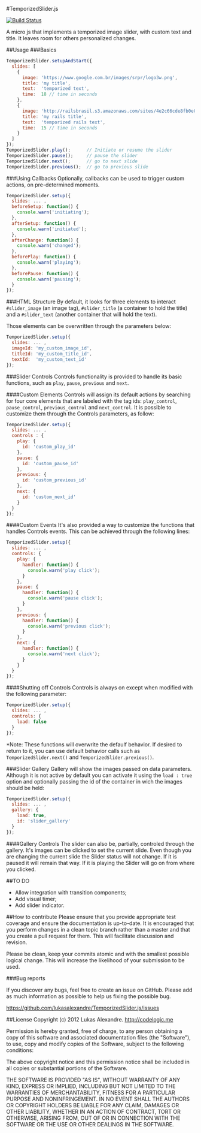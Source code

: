 #TemporizedSlider.js

[![Build Status](https://travis-ci.org/lukelex/TemporizedSlider.js.png?branch=master)](https://travis-ci.org/lukelex/TemporizedSlider.js)

A micro js that implements a temporized image slider, with custom text and title. It leaves room for others personalized changes.

##Usage
###Basics

```javascript
TemporizedSlider.setupAndStart({
  slides: [
    {
      image: 'https://www.google.com.br/images/srpr/logo3w.png',
      title: 'my title',
      text:  'temporized text',
      time:  18 // time in seconds
    },
    {
      image: 'http://railsbrasil.s3.amazonaws.com/sites/4e2c66cde8fb0e0001000004/theme/images/rails.png',
      title: 'my rails title',
      text:  'temporized rails text',
      time:  15 // time in seconds
    }
  ]
});
TemporizedSlider.play();      // Initiate or resume the slider
TemporizedSlider.pause();     // pause the slider
TemporizedSlider.next();      // go to next slide
TemporizedSlider.previous();  // go to previous slide
```

###Using Callbacks
Optionally, callbacks can be used to trigger custom actions, on pre-determined moments.

```javascript
TemporizedSlider.setup({
  slides: ... ,
  beforeSetup: function() {
    console.warn('initiating');
  },
  afterSetup: function() {
    console.warn('initiated');
  },
  afterChange: function() {
    console.warn('changed');
  },
  beforePlay: function() {
    console.warn('playing');
  },
  beforePause: function() {
    console.warn('pausing');
  }
});
```

###HTML Structure
By default, it looks for three elements to interact `#slider_image` (an image tag), `#slider_title` (a container to hold the title) and a `#slider_text` (another container that will hold the text).

Those elements can be overwritten through the parameters below:

```javascript
TemporizedSlider.setup({
  slides: ... ,
  imageId: 'my_custom_image_id',
  titleId: 'my_custom_title_id',
  textId:  'my_custom_text_id'
});
```

###Slider Controls
Controls functionality is provided to handle its basic functions, such as `play`, `pause`, `previous` and `next`.

####Custom Elements
Controls will assign its default actions by searching for four core elements that are labeled with the tag ids: `play_control`, `pause_control`, `previous_control` and `next_control`. It is possible to customize them through the Controls parameters, as follow:

```javascript
TemporizedSlider.setup({
  slides: ... ,
  controls : {
    play: {
      id: 'custom_play_id'
    },
    pause: {
      id: 'custom_pause_id'
    },
    previous: {
      id: 'custom_previous_id'
    },
    next: {
      id: 'custom_next_id'
    }
  }
});
```

####Custom Events
It's also provided a way to customize the functions that handles Controls events. This can be achieved through the following lines:

```javascript
TemporizedSlider.setup({
  slides: ... ,
  controls: {
    play: {
      handler: function() {
        console.warn('play click');
      }
    },
    pause: {
      handler: function() {
        console.warn('pause click');
      }
    },
    previous: {
      handler: function() {
        console.warn('previous click');
      }
    },
    next: {
      handler: function() {
        console.warn('next click');
      }
    }
  }
});
```

####Shutting off Controls
Controls is always on except when modified with the following parameter:

```javascript
TemporizedSlider.setup({
  slides: ... ,
  controls: {
    load: false
  }
});
```

*Note: These functions will overwrite the defaulf behavior. If desired to return to it, you can use default behavior calls such as `TemporizedSlider.next()` and `TemporizedSlider.previous()`.

###Slider Gallery
Gallery will show the images passed on data parameters. Although it is not active by default you can activate it using the `load : true` option and optionally passing the id of the container in wich the images should be held:

```javascript
TemporizedSlider.setup({
  slides: ... ,
  gallery: {
    load: true,
    id: 'slider_gallery'
  }
});
```

####Gallery Controls
The slider can also be, partially, controled through the gallery. It's images can be clicked to set the current slide. Even though you are changing the current slide the Slider status will not change. If it is paused it will remain that way. If it is playing the Slider will go on from where you clicked.

##TO DO

* Allow integration with transition components;
* Add visual timer;
* Add slider indicator.


##How to contribute
Please ensure that you provide appropriate test coverage and ensure the documentation is up-to-date. It is encouraged that you perform changes in a clean topic branch rather than a master and that you create a pull request for them. This will facilitate discussion and revision.

Please be clean, keep your commits atomic and with the smallest possible logical change. This will increase the likelihood of your submission to be used.

###Bug reports

If you discover any bugs, feel free to create an issue on GitHub. Please add as much information as possible to help us fixing the possible bug.

https://github.com/lukasalexandre/TemporizedSlider.js/issues

##License
Copyright (c) 2012 Lukas Alexandre. http://codelogic.me

Permission is hereby granted, free of charge, to any person obtaining
a copy of this software and associated documentation files (the
"Software"), to use, copy and modify copies of the Software, subject
to the following conditions:

The above copyright notice and this permission notice shall be
included in all copies or substantial portions of the Software.

THE SOFTWARE IS PROVIDED "AS IS", WITHOUT WARRANTY OF ANY KIND,
EXPRESS OR IMPLIED, INCLUDING BUT NOT LIMITED TO THE WARRANTIES OF
MERCHANTABILITY, FITNESS FOR A PARTICULAR PURPOSE AND
NONINFRINGEMENT. IN NO EVENT SHALL THE AUTHORS OR COPYRIGHT HOLDERS BE
LIABLE FOR ANY CLAIM, DAMAGES OR OTHER LIABILITY, WHETHER IN AN ACTION
OF CONTRACT, TORT OR OTHERWISE, ARISING FROM, OUT OF OR IN CONNECTION
WITH THE SOFTWARE OR THE USE OR OTHER DEALINGS IN THE SOFTWARE.

